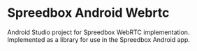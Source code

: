 # Spreedbox Android Webrtc

Android Studio project for Spreedbox WebRTC implementation. Implemented as a library for use in the Spreedbox Android app.
